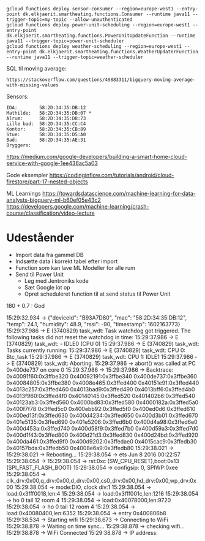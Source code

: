  ```
gcloud functions deploy sensor-consumer --region=europe-west1 --entry-point dk.elkjaerit.smartheating.functions.Consumer --runtime java11 --trigger-topic=my-topic --allow-unauthenticated
gcloud functions deploy power-unit-scheduling --region=europe-west1 --entry-point dk.elkjaerit.smartheating.functions.PowerUnitUpdateFunction --runtime java11 --trigger-topic=power-unit-scheduler
gcloud functions deploy weather-scheduling --region=europe-west1 --entry-point dk.elkjaerit.smartheating.functions.WeatherUpdaterFunction --runtime java11 --trigger-topic=weather-scheduler
```
 
 
 SQL til moving average:
 
    https://stackoverflow.com/questions/49883311/bigquery-moving-average-with-missing-values
 
 Sensors:
 


    IDA:        58:2D:34:35:DB:12
    Mathilde:   58:2D:34:35:DB:07 *
    Alrum:      58:2D:34:35:D8:73
    Lille bad:  58:2D:34:35:CC:C4
    Kontor:     58:2D:34:35:CB:89
    Stue:       58:2D:34:35:D5:A0
    Bad:        58:2D:34:35:AE:31
    Bryggers:   
    


https://medium.com/google-developers/building-a-smart-home-cloud-service-with-google-1ee436ac5a03

Gode eksempler
https://codinginflow.com/tutorials/android/cloud-firestore/part-17-nested-objects

ML Learnings
https://towardsdatascience.com/machine-learning-for-data-analysts-bigquery-ml-b60ef05e43c2
https://developers.google.com/machine-learning/crash-course/classification/video-lecture

# Udeståender
* Import data fra gammel DB
* Indsætte data i korrekt tabel efter import
* Function som kan lave ML Modeller for alle rum
* Send til Power Unit 
    * Leg med Jentroniks kode
    * Sæt Google iot op
    * Opret scheduleret function til at send status til Power Unit
    
    
    


180 + 0.7 : God




15:29:32.934 -> {"deviceId": "B93A7D80", "mac": "58:2D:34:35:DB:12", "temp": 24.1, "humidity": 48.9, "rssi": -90, "timestamp": 1602163773}
15:29:37.986 -> E (3740829) task_wdt: Task watchdog got triggered. The following tasks did not reset the watchdog in time:
15:29:37.986 -> E (3740829) task_wdt:  - IDLE0 (CPU 0)
15:29:37.986 -> E (3740829) task_wdt: Tasks currently running:
15:29:37.986 -> E (3740829) task_wdt: CPU 0: Btc_task
15:29:37.986 -> E (3740829) task_wdt: CPU 1: IDLE1
15:29:37.986 -> E (3740829) task_wdt: Aborting.
15:29:37.986 -> abort() was called at PC 0x400de737 on core 0
15:29:37.986 -> 
15:29:37.986 -> Backtrace: 0x40091f60:0x3ffbe320 0x40092191:0x3ffbe340 0x400de737:0x3ffbe360 0x40084805:0x3ffbe380 0x4008e465:0x3ffed400 0x40151e91:0x3ffed440 0x4013c257:0x3ffed460 0x4013bad9:0x3ffed490 0x4013bff6:0x3ffed4b0 0x4013f960:0x3ffed4f0 0x40140145:0x3ffed520 0x401402b6:0x3ffed540 0x40123ab3:0x3ffed560 0x4000bd83:0x3ffed580 0x4000182a:0x3ffed5a0 0x400f7f78:0x3ffed5c0 0x400ebb92:0x3ffed5f0 0x400ed0d6:0x3ffed610 0x400ed13f:0x3ffed630 0x400d4234:0x3ffed650 0x400d3b01:0x3ffed670 0x401e5135:0x3ffed690 0x401e5206:0x3ffed6b0 0x400d4a98:0x3ffed6e0 0x400d453a:0x3ffed740 0x400d58f9:0x3ffed7b0 0x400d59a3:0x3ffed7d0 0x400d1f43:0x3ffed800 0x400d21d3:0x3ffed830 0x400d24bd:0x3ffed920 0x400da461:0x3ffed9f0 0x400d9202:0x3ffedae0 0x4015cac9:0x3ffedb30 0x40157bda:0x3ffedb50 0x4008e6a9:0x3ffedb80
15:29:38.021 -> 
15:29:38.021 -> Rebooting...
15:29:38.054 -> ets Jun  8 2016 00:22:57
15:29:38.054 -> 
15:29:38.054 -> rst:0xc (SW_CPU_RESET),boot:0x13 (SPI_FAST_FLASH_BOOT)
15:29:38.054 -> configsip: 0, SPIWP:0xee
15:29:38.054 -> clk_drv:0x00,q_drv:0x00,d_drv:0x00,cs0_drv:0x00,hd_drv:0x00,wp_drv:0x00
15:29:38.054 -> mode:DIO, clock div:1
15:29:38.054 -> load:0x3fff0018,len:4
15:29:38.054 -> load:0x3fff001c,len:1216
15:29:38.054 -> ho 0 tail 12 room 4
15:29:38.054 -> load:0x40078000,len:9720
15:29:38.054 -> ho 0 tail 12 room 4
15:29:38.054 -> load:0x40080400,len:6352
15:29:38.054 -> entry 0x400806b8
15:29:38.534 -> Starting wifi
15:29:38.673 -> Connecting to WiFi
15:29:38.878 -> Waiting on time sync...
15:29:38.878 -> checking wifi...
15:29:38.878 -> WiFi Connected
15:29:38.878 -> IP address: 
